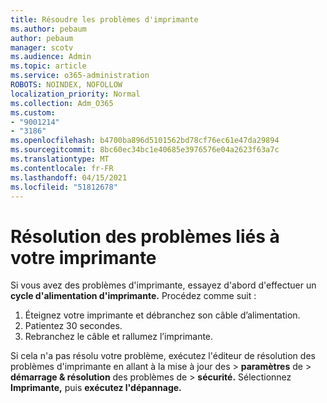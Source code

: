 ```yaml
---
title: Résoudre les problèmes d'imprimante
ms.author: pebaum
author: pebaum
manager: scotv
ms.audience: Admin
ms.topic: article
ms.service: o365-administration
ROBOTS: NOINDEX, NOFOLLOW
localization_priority: Normal
ms.collection: Adm_O365
ms.custom:
- "9001214"
- "3186"
ms.openlocfilehash: b4700ba896d5101562bd78cf76ec61e47da29894
ms.sourcegitcommit: 8bc60ec34bc1e40685e3976576e04a2623f63a7c
ms.translationtype: MT
ms.contentlocale: fr-FR
ms.lasthandoff: 04/15/2021
ms.locfileid: "51812678"
---
```

# <a name="troubleshoot-your-printer"></a>Résolution des problèmes liés à votre imprimante

Si vous avez des problèmes d'imprimante, essayez d'abord d'effectuer un **cycle d'alimentation d'imprimante.** Procédez comme suit :

1. Éteignez votre imprimante et débranchez son câble d’alimentation.
2. Patientez 30 secondes.
3. Rebranchez le câble et rallumez l’imprimante.

Si cela n'a pas résolu votre problème, exécutez l'éditeur de résolution des problèmes d'imprimante en allant à la mise à jour des   >  **paramètres** de  >  **démarrage & résolution** des problèmes de  >  **sécurité.** Sélectionnez **Imprimante,** puis **exécutez l'dépannage.**